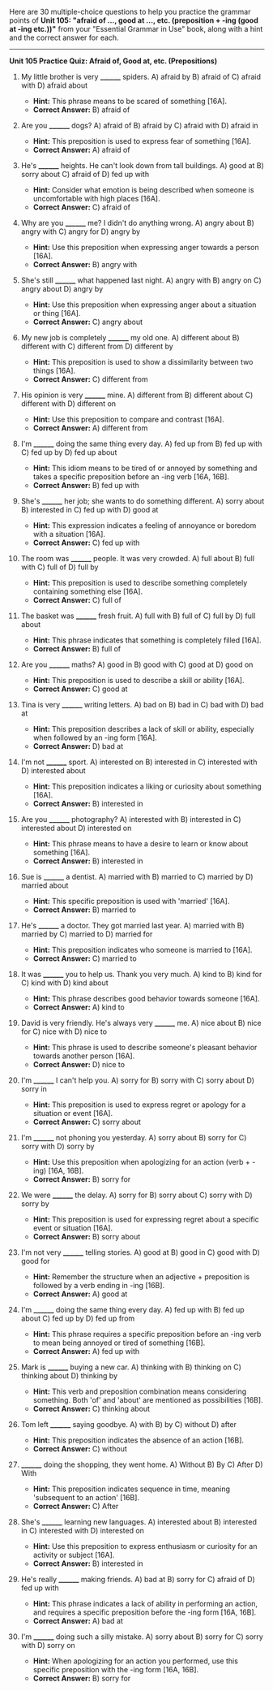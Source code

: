 Here are 30 multiple-choice questions to help you practice the grammar points of **Unit 105: "afraid of ..., good at ..., etc. (preposition + -ing (good at -ing etc.))"** from your "Essential Grammar in Use" book, along with a hint and the correct answer for each.

***

**Unit 105 Practice Quiz: Afraid of, Good at, etc. (Prepositions)**

1.  My little brother is very **______** spiders.
    A) afraid by
    B) afraid of
    C) afraid with
    D) afraid about
    *   **Hint:** This phrase means to be scared of something [16A].
    *   **Correct Answer:** B) afraid of

2.  Are you **______** dogs?
    A) afraid of
    B) afraid by
    C) afraid with
    D) afraid in
    *   **Hint:** This preposition is used to express fear of something [16A].
    *   **Correct Answer:** A) afraid of

3.  He's **______** heights. He can't look down from tall buildings.
    A) good at
    B) sorry about
    C) afraid of
    D) fed up with
    *   **Hint:** Consider what emotion is being described when someone is uncomfortable with high places [16A].
    *   **Correct Answer:** C) afraid of

4.  Why are you **______** me? I didn't do anything wrong.
    A) angry about
    B) angry with
    C) angry for
    D) angry by
    *   **Hint:** Use this preposition when expressing anger towards a person [16A].
    *   **Correct Answer:** B) angry with

5.  She's still **______** what happened last night.
    A) angry with
    B) angry on
    C) angry about
    D) angry by
    *   **Hint:** Use this preposition when expressing anger about a situation or thing [16A].
    *   **Correct Answer:** C) angry about

6.  My new job is completely **______** my old one.
    A) different about
    B) different with
    C) different from
    D) different by
    *   **Hint:** This preposition is used to show a dissimilarity between two things [16A].
    *   **Correct Answer:** C) different from

7.  His opinion is very **______** mine.
    A) different from
    B) different about
    C) different with
    D) different on
    *   **Hint:** Use this preposition to compare and contrast [16A].
    *   **Correct Answer:** A) different from

8.  I'm **______** doing the same thing every day.
    A) fed up from
    B) fed up with
    C) fed up by
    D) fed up about
    *   **Hint:** This idiom means to be tired of or annoyed by something and takes a specific preposition before an -ing verb [16A, 16B].
    *   **Correct Answer:** B) fed up with

9.  She's **______** her job; she wants to do something different.
    A) sorry about
    B) interested in
    C) fed up with
    D) good at
    *   **Hint:** This expression indicates a feeling of annoyance or boredom with a situation [16A].
    *   **Correct Answer:** C) fed up with

10. The room was **______** people. It was very crowded.
    A) full about
    B) full with
    C) full of
    D) full by
    *   **Hint:** This preposition is used to describe something completely containing something else [16A].
    *   **Correct Answer:** C) full of

11. The basket was **______** fresh fruit.
    A) full with
    B) full of
    C) full by
    D) full about
    *   **Hint:** This phrase indicates that something is completely filled [16A].
    *   **Correct Answer:** B) full of

12. Are you **______** maths?
    A) good in
    B) good with
    C) good at
    D) good on
    *   **Hint:** This preposition is used to describe a skill or ability [16A].
    *   **Correct Answer:** C) good at

13. Tina is very **______** writing letters.
    A) bad on
    B) bad in
    C) bad with
    D) bad at
    *   **Hint:** This preposition describes a lack of skill or ability, especially when followed by an -ing form [16A].
    *   **Correct Answer:** D) bad at

14. I'm not **______** sport.
    A) interested on
    B) interested in
    C) interested with
    D) interested about
    *   **Hint:** This preposition indicates a liking or curiosity about something [16A].
    *   **Correct Answer:** B) interested in

15. Are you **______** photography?
    A) interested with
    B) interested in
    C) interested about
    D) interested on
    *   **Hint:** This phrase means to have a desire to learn or know about something [16A].
    *   **Correct Answer:** B) interested in

16. Sue is **______** a dentist.
    A) married with
    B) married to
    C) married by
    D) married about
    *   **Hint:** This specific preposition is used with 'married' [16A].
    *   **Correct Answer:** B) married to

17. He's **______** a doctor. They got married last year.
    A) married with
    B) married by
    C) married to
    D) married for
    *   **Hint:** This preposition indicates who someone is married to [16A].
    *   **Correct Answer:** C) married to

18. It was **______** you to help us. Thank you very much.
    A) kind to
    B) kind for
    C) kind with
    D) kind about
    *   **Hint:** This phrase describes good behavior towards someone [16A].
    *   **Correct Answer:** A) kind to

19. David is very friendly. He's always very **______** me.
    A) nice about
    B) nice for
    C) nice with
    D) nice to
    *   **Hint:** This phrase is used to describe someone's pleasant behavior towards another person [16A].
    *   **Correct Answer:** D) nice to

20. I'm **______** I can't help you.
    A) sorry for
    B) sorry with
    C) sorry about
    D) sorry in
    *   **Hint:** This preposition is used to express regret or apology for a situation or event [16A].
    *   **Correct Answer:** C) sorry about

21. I'm **______** not phoning you yesterday.
    A) sorry about
    B) sorry for
    C) sorry with
    D) sorry by
    *   **Hint:** Use this preposition when apologizing for an action (verb + -ing) [16A, 16B].
    *   **Correct Answer:** B) sorry for

22. We were **______** the delay.
    A) sorry for
    B) sorry about
    C) sorry with
    D) sorry by
    *   **Hint:** This preposition is used for expressing regret about a specific event or situation [16A].
    *   **Correct Answer:** B) sorry about

23. I'm not very **______** telling stories.
    A) good at
    B) good in
    C) good with
    D) good for
    *   **Hint:** Remember the structure when an adjective + preposition is followed by a verb ending in -ing [16B].
    *   **Correct Answer:** A) good at

24. I'm **______** doing the same thing every day.
    A) fed up with
    B) fed up about
    C) fed up by
    D) fed up from
    *   **Hint:** This phrase requires a specific preposition before an -ing verb to mean being annoyed or tired of something [16B].
    *   **Correct Answer:** A) fed up with

25. Mark is **______** buying a new car.
    A) thinking with
    B) thinking on
    C) thinking about
    D) thinking by
    *   **Hint:** This verb and preposition combination means considering something. Both 'of' and 'about' are mentioned as possibilities [16B].
    *   **Correct Answer:** C) thinking about

26. Tom left **______** saying goodbye.
    A) with
    B) by
    C) without
    D) after
    *   **Hint:** This preposition indicates the absence of an action [16B].
    *   **Correct Answer:** C) without

27. **______** doing the shopping, they went home.
    A) Without
    B) By
    C) After
    D) With
    *   **Hint:** This preposition indicates sequence in time, meaning 'subsequent to an action' [16B].
    *   **Correct Answer:** C) After

28. She's **______** learning new languages.
    A) interested about
    B) interested in
    C) interested with
    D) interested on
    *   **Hint:** Use this preposition to express enthusiasm or curiosity for an activity or subject [16A].
    *   **Correct Answer:** B) interested in

29. He's really **______** making friends.
    A) bad at
    B) sorry for
    C) afraid of
    D) fed up with
    *   **Hint:** This phrase indicates a lack of ability in performing an action, and requires a specific preposition before the -ing form [16A, 16B].
    *   **Correct Answer:** A) bad at

30. I'm **______** doing such a silly mistake.
    A) sorry about
    B) sorry for
    C) sorry with
    D) sorry on
    *   **Hint:** When apologizing for an action you performed, use this specific preposition with the -ing form [16A, 16B].
    *   **Correct Answer:** B) sorry for